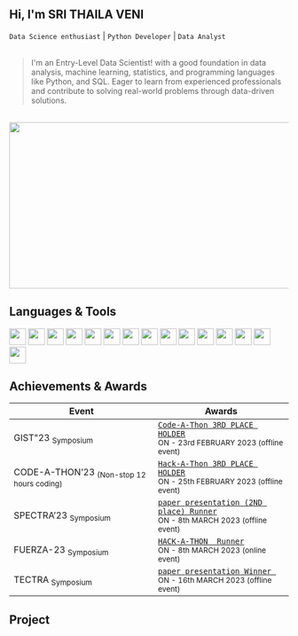 Hi, I'm **SRI THAILA VENI**  
----
`Data Science enthusiast` | `Python Developer` | `Data Analyst`<br><br>

> I'm an Entry-Level Data Scientist! with a good foundation in data analysis, machine learning, statistics, and programming languages like Python, and SQL. Eager to learn from experienced professionals and contribute to solving real-world problems through data-driven solutions. <br>


<br><img  width="950" height="300" src="https://i.pinimg.com/564x/c8/67/3a/c8673ad4c46ade00cf3bd0049db62b16.jpg"><br>

## Languages & Tools


<img width="30px" height="30px" src="https://github.com/srithailaveni2420/srithailaveni2420/assets/137052262/cf8795e0-d6ca-4002-9ea1-c92aaafbcc96">

<img width="30px" src="https://github.com/srithailaveni2420/srithailaveni2420/assets/137052262/b0b9587b-022a-4e90-8d5b-006c25925ccc">

<img width="30px" src="https://github.com/srithailaveni2420/srithailaveni2420/assets/137052262/1ef071f6-63af-4384-93b6-e046fadd7355">

<img width="30px" src="https://github.com/srithailaveni2420/srithailaveni2420/assets/137052262/0283bbcc-8dc2-46ee-b686-2a702467fcfd">

<img width="30px" src="https://github.com/srithailaveni2420/srithailaveni2420/assets/137052262/ed39a9d6-1cdd-41cc-b202-ac5ab785e41c">

<img width="30px" src="https://github.com/srithailaveni2420/srithailaveni2420/assets/137052262/d7d93e3b-f557-4dcd-9752-d1eb92d094f5">

<img width="30px" src="https://github.com/srithailaveni2420/srithailaveni2420/assets/137052262/5c60de59-8c8b-4c55-90d1-3b2399e220d7">

<img width="30px" src="https://github.com/srithailaveni2420/srithailaveni2420/assets/137052262/40ee1925-2d22-485f-ad60-123e46fa3181">

<img width="30px" src="https://github.com/srithailaveni2420/srithailaveni2420/assets/137052262/3fda07b7-fadb-467f-a0a4-6716ad7a5082">

<img width="30px" src="https://github.com/srithailaveni2420/srithailaveni2420/assets/137052262/408bce17-08d8-4541-9a8a-653ed5f82e65">

<img width="30px" src="https://github.com/srithailaveni2420/srithailaveni2420/assets/137052262/d59a9a03-9a6f-471d-82ab-f90ff72e4cbc">

<img width="30px" src="https://github.com/srithailaveni2420/srithailaveni2420/assets/137052262/56246701-7e0f-43fd-bc15-26ab5db16234">


<img width="30px" src="https://github.com/srithailaveni2420/srithailaveni2420/assets/137052262/8784973a-38e2-45c6-8b4f-52b5bfdfeba3">

<img width="30px" src="https://github.com/srithailaveni2420/srithailaveni2420/assets/137052262/c4ffb31d-7784-4354-9bbe-ca8a3767cce8">

<img width="30px" src="https://github.com/srithailaveni2420/srithailaveni2420/assets/137052262/e3489550-6c7a-487a-81f6-4d34f0100bb1">

## Achievements & Awards

| Event |    Awards  |
| ----------------------------------- | ----------------------------------------------------- |
| GIST"23 <sub>Symposium</sub>| <a href="https://drive.google.com/file/d/1De-yU8Bks3Ooe49SmfNA9REBWzIri-FM/view?usp=sharing"> `Code-A-Thon 3RD PLACE HOLDER` </a> <br> <sub> ON - 23rd FEBRUARY 2023 (offline event)</sub> |
| CODE-A-THON’23 <sub>(Non-stop 12 hours coding)</sub>| <a href="https://drive.google.com/file/d/18Jsj7nhmLd_O7PFtJZCnDjio4PiTos-e/view?usp=sharing"> `Hack-A-Thon 3RD PLACE HOLDER` </a> <br> <sub> ON - 25th FEBRUARY 2023 (offline event)</sub> |
| SPECTRA’23  <sub>Symposium</sub>  | <a href="https://drive.google.com/file/d/18Jj8YL_Vu2shtFcXA4bfb7wI4SCv-L3T/view?usp=sharing"> `paper presentation (2ND place) Runner` </a> <br> <sub>  ON - 8th MARCH 2023 (offline event)</sub>|
| FUERZA-23  <sub>Symposium</sub> | <a href="https://drive.google.com/file/d/1Ajyvt7KcB-lJZTtTpxw-DBVSJa7BYWpI/view?usp=sharing"> `HACK-A-THON  Runner` </a> <br> <sub>  ON - 8th MARCH 2023 (online event)</sub> |
|TECTRA  <sub>Symposium</sub> |<a href="https://drive.google.com/file/d/1wFwO6MVmamHu_cpqZjJuOEJz5p72SMC8/view?usp=sharing"> `paper presentation Winner ` </a> <br> <sub>  ON - 16th MARCH 2023 (offline event)</sub> |
## Project


